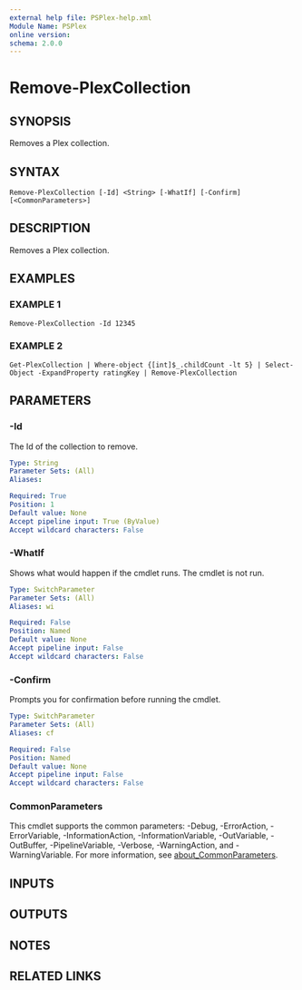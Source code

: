 ```yaml
---
external help file: PSPlex-help.xml
Module Name: PSPlex
online version:
schema: 2.0.0
---
```


# Remove-PlexCollection

## SYNOPSIS
Removes a Plex collection.

## SYNTAX

```
Remove-PlexCollection [-Id] <String> [-WhatIf] [-Confirm] [<CommonParameters>]
```

## DESCRIPTION
Removes a Plex collection.

## EXAMPLES

### EXAMPLE 1
```
Remove-PlexCollection -Id 12345
```

### EXAMPLE 2
```
Get-PlexCollection | Where-object {[int]$_.childCount -lt 5} | Select-Object -ExpandProperty ratingKey | Remove-PlexCollection
```

## PARAMETERS

### -Id
The Id of the collection to remove.

```yaml
Type: String
Parameter Sets: (All)
Aliases:

Required: True
Position: 1
Default value: None
Accept pipeline input: True (ByValue)
Accept wildcard characters: False
```

### -WhatIf
Shows what would happen if the cmdlet runs.
The cmdlet is not run.

```yaml
Type: SwitchParameter
Parameter Sets: (All)
Aliases: wi

Required: False
Position: Named
Default value: None
Accept pipeline input: False
Accept wildcard characters: False
```

### -Confirm
Prompts you for confirmation before running the cmdlet.

```yaml
Type: SwitchParameter
Parameter Sets: (All)
Aliases: cf

Required: False
Position: Named
Default value: None
Accept pipeline input: False
Accept wildcard characters: False
```

### CommonParameters
This cmdlet supports the common parameters: -Debug, -ErrorAction, -ErrorVariable, -InformationAction, -InformationVariable, -OutVariable, -OutBuffer, -PipelineVariable, -Verbose, -WarningAction, and -WarningVariable. For more information, see [about_CommonParameters](http://go.microsoft.com/fwlink/?LinkID=113216).

## INPUTS

## OUTPUTS

## NOTES

## RELATED LINKS
